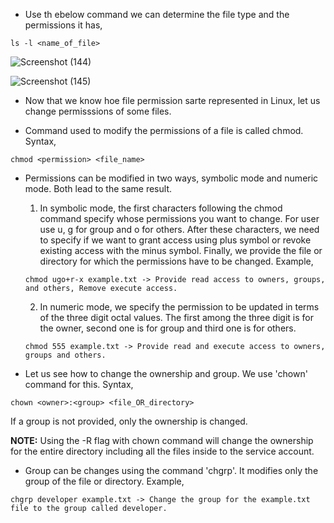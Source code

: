 * Use th ebelow command we can determine the file type and the permissions it has,

```
ls -l <name_of_file>
```

![Screenshot (144)](https://user-images.githubusercontent.com/98219227/236995064-09dd47e5-d20b-4643-9478-0ebbb9c3e6a4.png)

![Screenshot (145)](https://user-images.githubusercontent.com/98219227/236995227-72bea148-1446-4abb-9f19-e7842b8cdf5d.png)


* Now that we know hoe file permission sarte represented in Linux, let us change permisssions of some files.

* Command used to modify the permissions of a file is called chmod. Syntax,

```
chmod <permission> <file_name>
```

* Permissions can be modified in two ways, symbolic mode and numeric mode. Both lead to the same result. 

   1. In symbolic mode, the first characters following the chmod command specify whose permissions you want to change. For user use u, g for group and o for others. After these characters, we need to specify if we want to grant access using plus symbol or revoke existing access with the minus symbol. Finally, we provide the file or directory for which the permissions have to be changed. Example,
   ```
   chmod ugo+r-x example.txt -> Provide read access to owners, groups, and others, Remove execute access.
   ```
   2. In numeric mode, we specify the permission to be updated in terms of the three digit octal values. The first among the three digit is for the owner, second one is for group and third one is for others. 
   ```
   chmod 555 example.txt -> Provide read and execute access to owners, groups and others.
   ```

* Let us see how to change the ownership and group. We use 'chown' command for this. Syntax,

```
chown <owner>:<group> <file_OR_directory>
```

If a group is not provided, only the ownership is changed. 

<b>NOTE:</b> Using the -R flag with chown command will change the ownership for the entire directory including all the files inside to the service account.

* Group can be changes using the command 'chgrp'. It modifies only the group of the file or directory. Example,

```
chgrp developer example.txt -> Change the group for the example.txt file to the group called developer.
```
